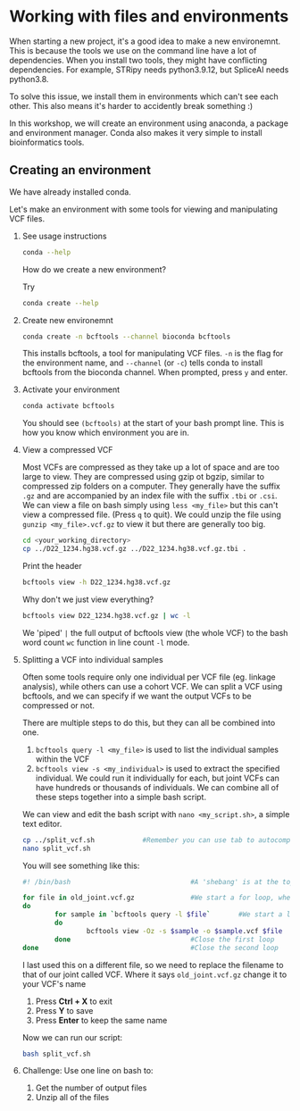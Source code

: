 # Working with files and environments

When starting a new project, it's a good idea to make a new environemnt. This is because the tools we use on the command line have a lot of dependencies. When you install two tools, they might have conflicting dependencies. For example, STRipy needs python3.9.12, but SpliceAI needs python3.8.

To solve this issue, we install them in environments which can't see each other. This also means it's harder to accidently break something :)

In this workshop, we will create an environment using anaconda, a package and environment manager. Conda also makes it very simple to install bioinformatics tools.

## Creating an environment

We have already installed conda.

Let's make an environment with some tools for viewing and manipulating VCF files.

1. See usage instructions

   ```bash
   conda --help
   ```

   How do we create a new environment?

   Try

   ```bash
   conda create --help
   ```

2. Create new environemnt

   ```bash
   conda create -n bcftools --channel bioconda bcftools
   ```
   This installs bcftools, a tool for manipulating VCF files.
   `-n` is the flag for the environment name, and `--channel` (or `-c`) tells conda to install bcftools from the bioconda channel.
   When prompted, press `y` and enter.

3. Activate your environment

   ```bash
   conda activate bcftools
   ```
   You should see `(bcftools)` at the start of your bash prompt line. This is how you know which environment you are in.
   
4. View a compressed VCF

   Most VCFs are compressed as they take up a lot of space and are too large to view. They are compressed using gzip ot bgzip, similar to compressed zip folders on a  computer. They generally have the suffix `.gz` and are accompanied by an index file with the suffix `.tbi` or `.csi`. \
   We can view a file on bash simply using `less <my_file>` but this can't view a compressed file. (Press `q` to quit).
   We could unzip the file using `gunzip <my_file>.vcf.gz` to view it but there are generally too big.
   
   ```bash
   cd <your_working_directory>
   cp ../D22_1234.hg38.vcf.gz ../D22_1234.hg38.vcf.gz.tbi .
   ```
   
   Print the header
   ```bash
   bcftools view -h D22_1234.hg38.vcf.gz
   ```
   
   Why don't we just view everything? 
   ```bash
   bcftools view D22_1234.hg38.vcf.gz | wc -l
   ```
   We 'piped' `|` the full output of bcftools view (the whole VCF) to the bash word count `wc` function in line count `-l` mode.
     
5. Splitting a VCF into individual samples

   Often some tools require only one individual per VCF file (eg. linkage analysis), while others can use a cohort VCF.
   We can split a VCF using bcftools, and we can specify if we want the output VCFs to be compressed or not.
   
   There are multiple steps to do this, but they can all be combined into one.
   1. `bcftools query -l <my_file>` is used to list the individual samples within the VCF
   2. `bcftools view -s <my_individual>` is used to extract the specified individual.
   We could run it individually for each, but joint VCFs can have hundreds or thousands of individuals.
   We can combine all of these steps together into a simple bash script.
   
   We can view and edit the bash script with `nano <my_script.sh>`, a simple text editor.
   ```bash
   cp ../split_vcf.sh            #Remember you can use tab to autocomplete file, folder, or script names
   nano split_vcf.sh
   ```
   You will see something like this:

   ```bash
   #! /bin/bash                              #A 'shebang' is at the top of almost all bash scripts and it tells the shell where to find the interpretter for running your script

   for file in old_joint.vcf.gz              #We start a for loop, where we tell it to find just our file of interest (similar to how `ls <my_file>` would return just that file)
   do
           for sample in `bcftools query -l $file`       #We start a loop over the output of ``bcftools query -l $file``, where each loop takes one `sample` (one individual) and passes it to the next line:
           do
                   bcftools view -Oz -s $sample -o $sample.vcf $file       #We use `bcftools view -s $sample` to save our VCF using the inidividual's name defined in the VCF header.
           done                              #Close the first loop
   done                                      #Close the second loop
   ```
   
   
   I last used this on a different file, so we need to replace the filename to that of our joint called VCF.
   Where it says `old_joint.vcf.gz` change it to your VCF's name
   1. Press **Ctrl + X** to exit 
   2. Press **Y** to save 
   3. Press **Enter** to keep the same name 
   
   Now we can run our script:
   ```bash
   bash split_vcf.sh
   ```

6. Challenge: Use one line on bash to:
   1. Get the number of output files
   2. Unzip all of the files
